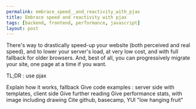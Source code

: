 ```yaml
---
permalink: embrace_speed__and_reactivity_with_pjax
title: Embrace speed and reactivity with pjax
tags: [backend, frontend, performance, javascript]
layout: post
---
```

There's way to drastically speed-up your website (both perceived and real speed), and to lower your server's load, at very low cost, and with full fallback for older browsers. And, best of all, you can progressively migrate your site, one page at a time if you want.

TL;DR : use pjax

Explain how it works, fallback
Give code examples : server side with templates, client side
Give further reading
Give performance stats, with image including drawing
Cite github, basecamp, YUI
"low hanging fruit"

